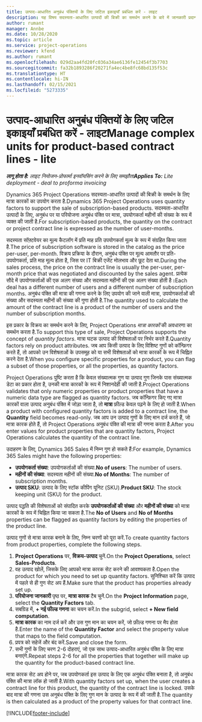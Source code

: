 ```yaml
---
title: उत्पाद-आधारित अनुबंध पंक्तियों के लिए जटिल इकाइयाँ प्रबंधित करें - लाइट
description: यह विषय सदस्यता-आधारित उत्पादों की बिक्री का समर्थन करने के बारे में जानकारी प्रदान करता है.
author: rumant
manager: Annbe
ms.date: 10/28/2020
ms.topic: article
ms.service: project-operations
ms.reviewer: kfend
ms.author: rumant
ms.openlocfilehash: 029d2aa4fd20fc036a34ae6136fe12454f3b7703
ms.sourcegitcommit: fa32b1893286f20271fa4ec4be8fc68bd135f53c
ms.translationtype: HT
ms.contentlocale: hi-IN
ms.lasthandoff: 02/15/2021
ms.locfileid: "5273335"
---
```

# <a name="manage-complex-units-for-product-based-contract-lines---lite"></a><span data-ttu-id="86340-103">उत्पाद-आधारित अनुबंध पंक्तियों के लिए जटिल इकाइयाँ प्रबंधित करें - लाइट</span><span class="sxs-lookup"><span data-stu-id="86340-103">Manage complex units for product-based contract lines - lite</span></span>

<span data-ttu-id="86340-104">_**लागू होता है:** लाइट नियोजन-प्रोफार्मा इनवॉयसिंग करने के लिए समझौता_</span><span class="sxs-lookup"><span data-stu-id="86340-104">_**Applies To:** Lite deployment - deal to proforma invoicing_</span></span>

<span data-ttu-id="86340-105">Dynamics 365 Project Operations सदस्यता-आधारित उत्पादों की बिक्री के समर्थन के लिए मात्रा कारकों का उपयोग करता है.</span><span class="sxs-lookup"><span data-stu-id="86340-105">Dynamics 365 Project Operations uses quantity factors to support the sale of subscription-based products.</span></span> <span data-ttu-id="86340-106">सदस्यता-आधारित उत्पादों के लिए, अनुबंध पर या परियोजना अनुबंध पंक्ति पर मात्रा, उपयोगकर्ता महीनों की संख्या के रूप में व्यक्त की जाती है.</span><span class="sxs-lookup"><span data-stu-id="86340-106">For subscription-based products, the quantity on the contract or project contract line is expressed as the number of user-months.</span></span>

<span data-ttu-id="86340-107">सदस्यता सॉफ़्टवेयर का मूल्य कैटलॉग में प्रति माह प्रति उपयोगकर्ता मूल्य के रूप में संग्रहित किया जाता है.</span><span class="sxs-lookup"><span data-stu-id="86340-107">The price of subscription software is stored in the catalog as the price per-user, per-month.</span></span> <span data-ttu-id="86340-108">विक्रय प्रक्रिया के दौरान, अनुबंध पंक्ति पर मूल्य आमतौर पर प्रति-उपयोगकर्ता, प्रति माह मूल्य होता है, जिस पर IT बिक्री एजेंट मोलभाव और छूट देता था.</span><span class="sxs-lookup"><span data-stu-id="86340-108">During the sales process, the price on the contract line is usually the per-user, per-month price that was negotiated and discounted by the sales agent.</span></span> <span data-ttu-id="86340-109">प्रत्येक सौदे में उपयोगकर्ताओं की एक अलग संख्या और सदस्यता महीनों की एक अलग संख्या होती है।</span><span class="sxs-lookup"><span data-stu-id="86340-109">Each deal has a different number of users and a different number of subscription months.</span></span> <span data-ttu-id="86340-110">अनुबंध पंक्ति की मात्रा की गणना करने के लिए उपयोग की जाने वाली मात्रा, उपयोगकर्ताओं की संख्या और सदस्यता महीनों की संख्या की गुणा होती है.</span><span class="sxs-lookup"><span data-stu-id="86340-110">The quantity used to calculate the amount of the contract line is a product of the number of users and the number of subscription months.</span></span>

<span data-ttu-id="86340-111">इस प्रकार के विक्रय का समर्थन करने के लिए, Project Operations *मात्रा कारकों* की अवधारणा का समर्थन करता है.</span><span class="sxs-lookup"><span data-stu-id="86340-111">To support this type of sale, Project Operations supports the concept of *quantity factors*.</span></span> <span data-ttu-id="86340-112">मात्रा घटक उत्पाद की विशेषताओं पर निर्भर करते हैं.</span><span class="sxs-lookup"><span data-stu-id="86340-112">Quantity factors rely on product attributes.</span></span> <span data-ttu-id="86340-113">जब आप किसी उत्पाद के लिए विशिष्ट गुणों को कॉन्फ़िगर करते हैं, तो आपको उन विशेषताओं के उपसमूह को या सभी विशेषताओं को मात्रा कारकों के रूप में चिह्नित करने देता है.</span><span class="sxs-lookup"><span data-stu-id="86340-113">When you configure specific properties for a product, you can flag a subset of those properties, or all the properties, as quantity factors.</span></span>

<span data-ttu-id="86340-114">Project Operations पुष्टि करता है कि केवल संख्यात्मक गुण या उत्पाद गुण जिनके पास संख्यात्मक डेटा का प्रकार होता है, उनकी मात्रा कारकों के रूप में निशानदेही की जाती है.</span><span class="sxs-lookup"><span data-stu-id="86340-114">Project Operations validates that only numeric properties or product properties that have a numeric data type are flagged as quantity factors.</span></span> <span data-ttu-id="86340-115">जब कॉन्फ़िगर किए गए मात्रा कारकों वाला उत्पाद अनुबंध पंक्ति में जोड़ा जाता है, तो **मात्रा** फ़ील्ड केवल पढ़ने के लिए हो जाती है.</span><span class="sxs-lookup"><span data-stu-id="86340-115">When a product with configured quantity factors is added to a contract line, the **Quantity** field  becomes read-only.</span></span> <span data-ttu-id="86340-116">जब आप उन उत्पाद गुणों के लिए मान दर्ज करते हैं, जो मात्रा कारक होते हैं, तो Project Operations अनुबंध पंक्ति की मात्रा की गणना करता है.</span><span class="sxs-lookup"><span data-stu-id="86340-116">After you enter values for product properties that are quantity factors, Project Operations calculates the quantity of the contract line.</span></span>

<span data-ttu-id="86340-117">उदाहरण के लिए, Dynamics 365 Sales में निम्न गुण हो सकते हैं:</span><span class="sxs-lookup"><span data-stu-id="86340-117">For example, Dynamics 365 Sales might have the following properties:</span></span>

- <span data-ttu-id="86340-118">**उपयोगकर्ता संख्या**: उपयोगकर्ताओं की संख्या.</span><span class="sxs-lookup"><span data-stu-id="86340-118">**No of users**: The number of users.</span></span>
- <span data-ttu-id="86340-119">**महीनों की संख्या**: सदस्यता महीनों की संख्या.</span><span class="sxs-lookup"><span data-stu-id="86340-119">**No of Months**: The number of subscription months.</span></span>
- <span data-ttu-id="86340-120">**उत्पाद SKU**: उत्पाद के लिए स्टॉक कीपिंग यूनिट (SKU).</span><span class="sxs-lookup"><span data-stu-id="86340-120">**Product SKU**: The stock keeping unit (SKU) for the product.</span></span>

<span data-ttu-id="86340-121">उत्पाद पद्धति की विशेषताओं को संपादित करके **उपयोगकर्ताओं की संख्या** और **महीनों की संख्या** को मात्रा कारकों के रूप में चिह्नित किया जा सकता है.</span><span class="sxs-lookup"><span data-stu-id="86340-121">The **No of Users** and **No of Months** properties can be flagged as quantity factors by editing the properties of the product line.</span></span>

<span data-ttu-id="86340-122">उत्पाद गुणों से मात्रा कारक बनाने के लिए, निम्न चरणों को पूरा करें.</span><span class="sxs-lookup"><span data-stu-id="86340-122">To create quantity factors from product properties, complete the following steps.</span></span>

1. <span data-ttu-id="86340-123">**Project Operations** पर, **विक्रय-उत्पाद** चुनें.</span><span class="sxs-lookup"><span data-stu-id="86340-123">On the **Project Operations**, select **Sales-Products**.</span></span>
2. <span data-ttu-id="86340-124">वह उत्पाद खोलें, जिसके लिए आपको मात्रा कारक सेट करने की आवश्यकता है.</span><span class="sxs-lookup"><span data-stu-id="86340-124">Open the product for which you need to set up quantity factors.</span></span> <span data-ttu-id="86340-125">सुनिश्चित करें कि उत्पाद में पहले से ही गुण सेट अप हैं.</span><span class="sxs-lookup"><span data-stu-id="86340-125">Make sure that the product has properties already set up.</span></span>
3. <span data-ttu-id="86340-126">**परियोजना जानकारी** पृष्ठ पर, **मात्रा कारक** टैब चुनें.</span><span class="sxs-lookup"><span data-stu-id="86340-126">On the **Project Information** page, select the **Quantity Factors** tab.</span></span>
4. <span data-ttu-id="86340-127">सबग्रिड में, **+ नई फील्ड गणना** का चयन करें.</span><span class="sxs-lookup"><span data-stu-id="86340-127">In the subgrid, select **+ New field computation**.</span></span>
5. <span data-ttu-id="86340-128">**मात्रा कारक** का नाम दर्ज करें और उस गुण मान का चयन करें, जो फ़ील्ड गणना पर मैप होता है.</span><span class="sxs-lookup"><span data-stu-id="86340-128">Enter the name of the **Quantity Factor** and select the property value that maps to the field computation.</span></span>
6. <span data-ttu-id="86340-129">प्रपत्र को सहेजें और बंद करें.</span><span class="sxs-lookup"><span data-stu-id="86340-129">Save and close the form.</span></span>
7. <span data-ttu-id="86340-130">सभी गुणों के लिए चरण 2-6 दोहराएं, जो एक साथ उत्पाद-आधारित अनुबंध पंक्ति के लिए मात्रा बनाएंगे.</span><span class="sxs-lookup"><span data-stu-id="86340-130">Repeat steps 2-6 for all the properties that together will make up the quantity for the product-based contract line.</span></span>

<span data-ttu-id="86340-131">मात्रा कारक सेट अप होने पर, जब उपयोगकर्ता इस उत्पाद के लिए एक अनुबंध पंक्ति बनाता है, तो अनुबंध पंक्ति की मात्रा लॉक हो जाती है.</span><span class="sxs-lookup"><span data-stu-id="86340-131">With quantity factors set up, when the user creates a contract line for this product, the quantity of the contract line is locked.</span></span> <span data-ttu-id="86340-132">उसके बाद मात्रा की गणना उस अनुबंध पंक्ति के लिए गुण मान के उत्पाद के रूप में की जाती है.</span><span class="sxs-lookup"><span data-stu-id="86340-132">The quantity is then calculated as a product of the property values for that contract line.</span></span>


[!INCLUDE[footer-include](../../includes/footer-banner.md)]